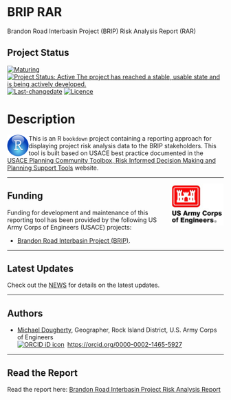 # BRIP RAR
Brandon Road Interbasin Project (BRIP) Risk Analysis Report (RAR)

## Project Status
[![Maturing](https://img.shields.io/badge/lifecycle-maturing-blue.svg)](https://www.tidyverse.org/lifecycle)
[![Project Status: Active The project has reached a stable, usable state and is being actively developed.](https://www.repostatus.org/badges/latest/active.svg)](https://www.repostatus.org/#active)
[![Last-changedate](https://img.shields.io/badge/last%20change-2021--10--08-yellowgreen.svg)](/commits/master)
[![Licence](https://img.shields.io/badge/licence-CC0-blue.svg)](http://choosealicense.com/licenses/cc0-1.0/)

# Description

<img src="images/r_logo.png" width=50 align="left"  />

This is an R `bookdown` project containing a reporting approach for displaying project risk analysis data to the BRIP stakeholders. This tool is built based on USACE best practice documented in the [USACE Planning Community Toolbox, Risk Informed Decision Making and Planning Support Tools](https://planning.erdc.dren.mil/toolbox/tools.cfm?Id=305&Option=Risk-Informed%20Decision%20Making%20and%20Planning%20Support%20Tools) website. 

***

<img src="images/USACE_200.png" width=125 align="right" />

## Funding
Funding for development and maintenance of this reporting tool has been provided by the following US Army Corps of Engineers (USACE) projects:

* [Brandon Road Interbasin Project (BRIP)](https://www.mvr.usace.army.mil/Missions/Environmental-Stewardship/BR-Interbasin-Project/).

***  

## Latest Updates   
Check out the [NEWS](News.md) for details on the latest updates.  

***  

## Authors  
* [Michael Dougherty](mailto:Michael.P.Dougherty@usace.army.mil), Geographer, Rock Island District, U.S. Army Corps of Engineers <div itemscope itemtype="https://schema.org/Person"><a itemprop="sameAs" content="https://orcid.org/0000-0002-1465-5927" href="https://orcid.org/0000-0002-1465-5927" target="orcid.widget" rel="me noopener noreferrer" style="vertical-align:top;"> <img src="https://orcid.org/sites/default/files/images/orcid_16x16.png" style="width:1em;margin-right:.5em;" alt="ORCID iD icon">https://orcid.org/0000-0002-1465-5927</a></div>

***

## Read the Report
Read the report here: [Brandon Road Interbasin Project Risk Analysis Report](https://main.d2tmzs5n6kdoxm.amplifyapp.com/index.html)
